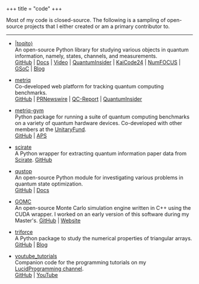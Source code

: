 +++
title = "code"
+++

Most of my code is closed-source. The following is a sampling of open-source projects that I either created or am a
primary contributor to.

---

- [|toqito⟩](https://github.com/vprusso/toqito)  
    An open-source Python library for studying various objects in quantum information, namely, states, channels, and measurements.  
   [GitHub](https://github.com/vprusso/toqito) |
   [Docs](https://toqito.readthedocs.io/en/latest/) |
   [Video](https://www.youtube.com/watch?v=6R7qSszJwBI&ab_channel=UnitaryFund) |
   [QuantumInsider](https://thequantuminsider.com/2022/06/14/top-63-quantum-computer-simulators-for-2022/) | 
   [KaiCode24](https://www.kaicode.org/2024.html) | 
   [NumFOCUS](https://numfocus.org/sponsored-projects/affiliated-projects/) |
   [GSoC](https://github.com/vprusso/toqito/wiki/GSoC-2025-Projects) |
   [Blog](https://unitary.foundation/posts/2024_toqito/)

- [metriq](https://metriq.info/)  
   Co-developed web platform for tracking quantum computing benchmarks.  
    [GitHub](https://github.com/unitaryfund/metriq-app) |
    [PRNewswire](https://www.prnewswire.com/news-releases/unitary-fund-launches-metriq-a-platform-for-community-driven-quantum-benchmarks-301551261.html?tc=eml_cleartime) |
    [QC-Report](https://quantumcomputingreport.com/unitary-fund-introduces-metriq-a-repository-for-quantum-benchmark-results/) |
    [QuantumInsider](https://thequantuminsider.com/2022/05/18/online-platform-offers-access-to-quantum-technology-benchmarks/)

- [metriq-gym](https://github.com/unitaryfund/metriq-gym)  
    Python package for running a suite of quantum computing benchmarks on a variety of quantum hardware devices.
    Co-developed with other members at the [UnitaryFund](https://unitary.fund/).   
    [GitHub](https://github.com/unitaryfund/metriq-gym) |
    [APS](https://summit.aps.org/events/MAR-J16/9)

- [scirate](https://github.com/vprusso/scirate)   
    A Python wrapper for extracting quantum information paper data from [Scirate](https://scirate.com/).
    [GitHub](https://github.com/vprusso/scirate)

- [qustop](https://github.com/vprusso/qustop)  
    An open-source Python module for investigating various problems in quantum state optimization.   
    [GitHub](https://github.com/vprusso/qustop) |
    [Docs](https://qustop.readthedocs.io/en/latest/)

- [GOMC](https://github.com/GOMC-WSU/GOMC)  
    An open-source Monte Carlo simulation engine written in C++ using the CUDA wrapper. I worked on an early version of this software during my Master's.
    [GitHub](https://github.com/GOMC-WSU/GOMC) |
    [Website](https://gomc-wsu.org/)

- [triforce](https://github.com/vprusso/triforce)  
    A Python package to study the numerical properties of triangular arrays.   
    [GitHub](https://github.com/vprusso/triforce) |
    [Blog](/posts/hexagonal_labyrinths)

- [youtube_tutorials](https://github.com/vprusso/youtube_tutorials)  
    Companion code for the programming tutorials on my [LucidProgramming channel](http://bit.ly/lucidcode).   
    [GitHub](https://github.com/vprusso/youtube_tutorials) |
    [YouTube](https://www.youtube.com/channel/UCFxcvyt2Ucq5IL0_1Njzqlg)
